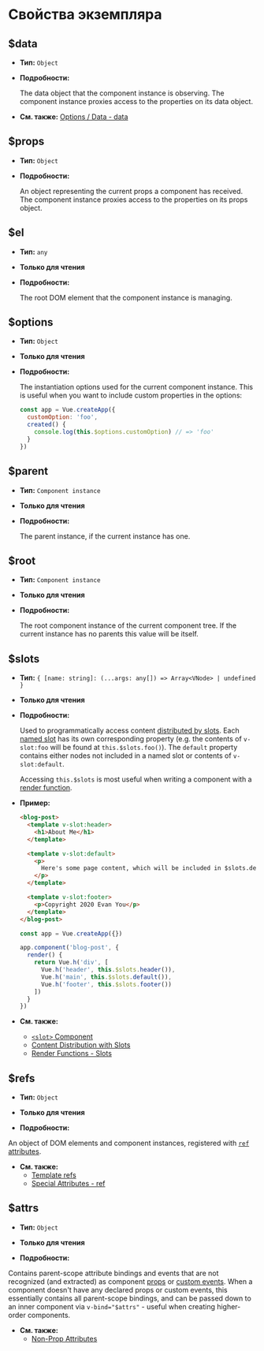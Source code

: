# Свойства экземпляра

## $data

- **Тип:** `Object`

- **Подробности:**

  The data object that the component instance is observing. The component instance proxies access to the properties on its data object.

- **См. также:** [Options / Data - data](./options-data.md#data-2)

## $props

- **Тип:** `Object`

- **Подробности:**

  An object representing the current props a component has received. The component instance proxies access to the properties on its props object.

## $el

- **Тип:** `any`

- **Только для чтения**

- **Подробности:**

  The root DOM element that the component instance is managing.

## $options

- **Тип:** `Object`

- **Только для чтения**

- **Подробности:**

  The instantiation options used for the current component instance. This is useful when you want to include custom properties in the options:

  ```js
  const app = Vue.createApp({
    customOption: 'foo',
    created() {
      console.log(this.$options.customOption) // => 'foo'
    }
  })
  ```

## $parent

- **Тип:** `Component instance`

- **Только для чтения**

- **Подробности:**

  The parent instance, if the current instance has one.

## $root

- **Тип:** `Component instance`

- **Только для чтения**

- **Подробности:**

  The root component instance of the current component tree. If the current instance has no parents this value will be itself.

## $slots

- **Тип:** `{ [name: string]: (...args: any[]) => Array<VNode> | undefined }`

- **Только для чтения**

- **Подробности:**

  Used to programmatically access content [distributed by slots](../guide/component-basics.md#content-distribution-with-slots). Each [named slot](../guide/component-slots.md#named-slots) has its own corresponding property (e.g. the contents of `v-slot:foo` will be found at `this.$slots.foo()`). The `default` property contains either nodes not included in a named slot or contents of `v-slot:default`.

  Accessing `this.$slots` is most useful when writing a component with a [render function](../guide/render-function.md).

- **Пример:**

  ```html
  <blog-post>
    <template v-slot:header>
      <h1>About Me</h1>
    </template>

    <template v-slot:default>
      <p>
        Here's some page content, which will be included in $slots.default.
      </p>
    </template>

    <template v-slot:footer>
      <p>Copyright 2020 Evan You</p>
    </template>
  </blog-post>
  ```

  ```js
  const app = Vue.createApp({})

  app.component('blog-post', {
    render() {
      return Vue.h('div', [
        Vue.h('header', this.$slots.header()),
        Vue.h('main', this.$slots.default()),
        Vue.h('footer', this.$slots.footer())
      ])
    }
  })
  ```

- **См. также:**
  - [`<slot>` Component](built-in-components.md#slot)
  - [Content Distribution with Slots](../guide/component-basics.md#content-distribution-with-slots)
  - [Render Functions - Slots](../guide/render-function.md#slots)

## $refs

- **Тип:** `Object`

- **Только для чтения**

- **Подробности:**

An object of DOM elements and component instances, registered with [`ref` attributes](../guide/component-template-refs.md).

- **См. также:**
  - [Template refs](../guide/component-template-refs.md)
  - [Special Attributes - ref](./special-attributes.md#ref)

## $attrs

- **Тип:** `Object`

- **Только для чтения**

- **Подробности:**

Contains parent-scope attribute bindings and events that are not recognized (and extracted) as component [props](./options-data.md#props) or [custom events](./options-data.md#emits). When a component doesn't have any declared props or custom events, this essentially contains all parent-scope bindings, and can be passed down to an inner component via `v-bind="$attrs"` - useful when creating higher-order components.

- **См. также:**
  - [Non-Prop Attributes](../guide/component-attrs.md)
